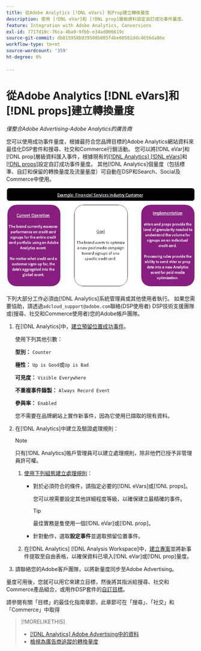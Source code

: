 ```yaml
---
title: 從Adobe Analytics [!DNL eVars] 和Prop建立轉換量度
description: 使用 [!DNL eVar]和 [!DNL prop]層級資料設定自訂成功事件量度。
feature: Integration with Adobe Analytics, Conversions
exl-id: 7717d10c-76ca-4ba9-9fbb-e34ad006619c
source-git-commit: db815958b039508b005f4be60561ddc4656da86e
workflow-type: tm+mt
source-wordcount: '359'
ht-degree: 0%

---
```


# 從Adobe Analytics [!DNL eVars]和[!DNL props]建立轉換量度

*僅整合Adobe Advertising-Adobe Analytics的廣告商*

您可以使用成功事件量度，根據最符合您品牌目標的Adobe Analytics網站資料來最佳化DSP套件和搜尋、社交和Commerce行銷活動。 您可以將[!DNL eVar]和[!DNL prop]層級資料匯入事件，根據現有的[[!DNL Analytics] [!DNL eVars]](https://experienceleague.adobe.com/docs/analytics/components/dimensions/evar.html)和[[!DNL props]](https://experienceleague.adobe.com/docs/analytics/components/dimensions/prop.html)設定自訂成功事件量度。 其他[!DNL Analytics]個量度（包括標準、自訂和保留的轉換量度及流量量度）可自動在DSP和Search、Social及Commerce中使用。

![使用範例](/help/integrations/assets/a4adc-conversion-evar-example.jpg "使用範例")

下列大部分工作必須由[!DNL Analytics]系統管理員或其他使用者執行。 如果您需要協助，請透過`adcloud_support@adobe.com`聯絡(DSP使用者) DSP技術支援團隊或(搜尋、社交和Commerce使用者)您的Adobe帳戶團隊。

1. 在[!DNL Analytics]中，[建立預留位置成功事件](https://experienceleague.adobe.com/en/docs/analytics/admin/admin-tools/manage-report-suites/edit-report-suite/conversion-variables/success-event)。

   使用下列其他引數：

   **型別：** `Counter`

   **極性：** `Up is Good`或`Up is Bad`

   **可見度：** `Visible Everywhere`

   **不重複事件錄製：** `Always Record Event`

   **參與率：** `Enabled`

   您不需要在品牌網站上實作新事件，因為它使用已擷取的現有資料。

1. 在[!DNL Analytics]中建立及驗證處理規則：

   >[!NOTE]
   >
   >只有[!DNL Analytics]帳戶管理員可以建立處理規則，除非他們已授予非管理員許可權。

   1. [使用下列組態建立處理規則](https://experienceleague.adobe.com/docs/analytics/admin/admin-tools/manage-report-suites/edit-report-suite/report-suite-general/c-processing-rules/c-processing-rules-configuration/t-processing-rules.html?lang=en)：

      * 對於必須符合的條件，請指定必要的[!DNL eVars]或[!DNL props]。

        您可以視需要設定其他詳細程度等級，以確保建立最精確的事件。

        >[!TIP]
        >
        >最佳實務是隻使用一個[!DNL eVar]或[!DNL prop]。

      * 針對動作，選取&#x200B;**設定事件**&#x200B;並選取預留位置事件。

   1. 在[!DNL Analytics] [!DNL Analysis Workspace]中，[建立專案](https://experienceleague.adobe.com/docs/analytics/analyze/analysis-workspace/home.html)並將新事件提取至自由表格，以確保資料已填入[!DNL eVar]或[!DNL prop]量度。

1. 請聯絡您的Adobe客戶團隊，以將新量度同步至Adobe Advertising。

量度可用後，您就可以用它來建立目標，然後將其指派給搜尋、社交和Commerce產品組合，或用作DSP套件的[自訂目標](/help/dsp/optimization/custom-goal.md)。

請參閱有關「目標」的最佳化指南章節，此章節可在「搜尋」、「社交」和「Commerce」中取得

>[!MORELIKETHIS]
>
>* [[!DNL Analytics] Adobe Advertising中的資料](/help/integrations/analytics/analytics-data-in-advertising.md)
>* [檢視為廣告商追蹤的轉換量度](/help/search-social-commerce/admin/conversion-metrics/conversion-metric-view-tracked.md)
